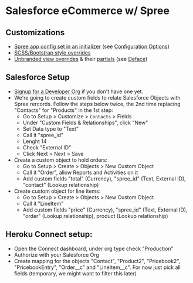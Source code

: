 Salesforce eCommerce w/ Spree
=============================

## Customizations

* [Spree app config set in an initializer](config/initializers/spree.rb) (see [Configuration Options](https://guides.spreecommerce.com/developer/preferences.html#spree-configuration-options))
* [SCSS/Bootstrap style overrides](app/assets/stylesheets/spree/frontend/frontend_bootstrap.css.scss)
* [Unbranded view overrides](app/overrides/white_label) & their [partials](app/views/white_label) (see [Deface](https://github.com/spree/deface/blob/master/README.markdown))

## Salesforce Setup

- [Signup for a Developer Org](https://developer.salesforce.com/signup) if you don't have one yet.
- We're going to create custom fields to relate Salesforce Objects with Spree rercords. Follow the steps below twice, the 2nd time replacing "Contacts" for "Products" in the 1st step:
  - Go to Setup > Customize > `Contacts` > Fields
  - Under "Custom Fields & Relationships", click "New"
  - Set Data type to "Text"
  - Call it "spree_id"
  - Lenght 14
  - Check "External ID"
  - Click Next > Next > Save
- Create a custom object to hold orders:
  - Go to Setup > Create > Objects > New Custom Object
  - Call it "Order", allow Reports and Activities on it
  - Add custom fields "total" (Currency), "spree_id" (Text, External ID), "contact" (Lookup relationship)
- Create custom object for line items:
  - Go to Setup > Create > Objects > New Custom Object
  - Call it "LineItem"
  - Add custom fields "price" (Currency), "spree_id" (Text, External ID), "order" (Lookup relationship), product (Lookup relationship)

## Heroku Connect setup:

- Open the Connect dashboard, under org type check "Production"
- Authorize with your Salesforce Org
- Create mapping for the objects "Contact", "Product2", "Pricebook2", "PricebookEntry", "Order__c" and "LineItem__c". For now just pick all fields (temporary, we might want to filter this later)
